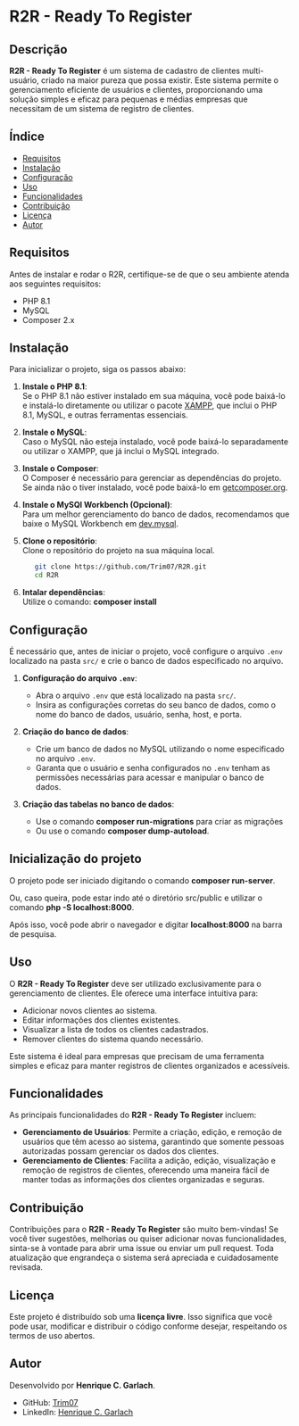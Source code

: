 # R2R - Ready To Register

## Descrição
**R2R - Ready To Register** é um sistema de cadastro de clientes multi-usuário, criado na maior pureza que possa existir. Este sistema permite o gerenciamento eficiente de usuários e clientes, proporcionando uma solução simples e eficaz para pequenas e médias empresas que necessitam de um sistema de registro de clientes.

## Índice

- [Requisitos](#requisitos)
- [Instalação](#instalação)
- [Configuração](#configuração)
- [Uso](#uso)
- [Funcionalidades](#funcionalidades)
- [Contribuição](#contribuição)
- [Licença](#licença)
- [Autor](#autor)

## Requisitos

Antes de instalar e rodar o R2R, certifique-se de que o seu ambiente atenda aos seguintes requisitos:

- PHP 8.1
- MySQL
- Composer 2.x

## Instalação

Para inicializar o projeto, siga os passos abaixo:

1. **Instale o PHP 8.1**:  
   Se o PHP 8.1 não estiver instalado em sua máquina, você pode baixá-lo e instalá-lo diretamente ou utilizar o pacote [XAMPP](https://www.apachefriends.org/pt_br/download.html), que inclui o PHP 8.1, MySQL, e outras ferramentas essenciais.

2. **Instale o MySQL**:  
   Caso o MySQL não esteja instalado, você pode baixá-lo separadamente ou utilizar o XAMPP, que já inclui o MySQL integrado.

3. **Instale o Composer**:  
   O Composer é necessário para gerenciar as dependências do projeto. Se ainda não o    tiver instalado, você pode baixá-lo em [getcomposer.org](https://getcomposer.org/download/).

4. **Instale o MySQl Workbench (Opcional)**:  
   Para um melhor gerenciamento do banco de dados, recomendamos que baixe o MySQL Workbench em [dev.mysql](https://dev.mysql.com/downloads/workbench/).

5. **Clone o repositório**:  
   Clone o repositório do projeto na sua máquina local.
   ```bash
      git clone https://github.com/Trim07/R2R.git
      cd R2R

6. **Intalar dependências**:  
   Utilize o comando: **composer install**


## Configuração

É necessário que, antes de iniciar o projeto, você configure o arquivo `.env` localizado na pasta `src/` e crie o banco de dados especificado no arquivo.

1. **Configuração do arquivo `.env`**:  
   - Abra o arquivo `.env` que está localizado na pasta `src/`.
   - Insira as configurações corretas do seu banco de dados, como o nome do banco de dados, usuário, senha, host, e porta.

2. **Criação do banco de dados**:  
   - Crie um banco de dados no MySQL utilizando o nome especificado no arquivo `.env`.
   - Garanta que o usuário e senha configurados no `.env` tenham as permissões necessárias para acessar e manipular o banco de dados.

3. **Criação das tabelas no banco de dados**:
   - Use o comando **composer run-migrations** para criar as migrações
   - Ou use o comando **composer dump-autoload**.


## Inicialização do projeto

O projeto pode ser iniciado digitando o comando **composer run-server**.

Ou, caso queira, pode estar indo até o diretório src/public e utilizar o comando **php -S localhost:8000**.

Após isso, você pode abrir o navegador e digitar **localhost:8000** na barra de pesquisa.

## Uso

O **R2R - Ready To Register** deve ser utilizado exclusivamente para o gerenciamento de clientes. Ele oferece uma interface intuitiva para:

- Adicionar novos clientes ao sistema.
- Editar informações dos clientes existentes.
- Visualizar a lista de todos os clientes cadastrados.
- Remover clientes do sistema quando necessário.

Este sistema é ideal para empresas que precisam de uma ferramenta simples e eficaz para manter registros de clientes organizados e acessíveis.

## Funcionalidades

As principais funcionalidades do **R2R - Ready To Register** incluem:

- **Gerenciamento de Usuários**: Permite a criação, edição, e remoção de usuários que têm acesso ao sistema, garantindo que somente pessoas autorizadas possam gerenciar os dados dos clientes.
- **Gerenciamento de Clientes**: Facilita a adição, edição, visualização e remoção de registros de clientes, oferecendo uma maneira fácil de manter todas as informações dos clientes organizadas e seguras.

## Contribuição

Contribuições para o **R2R - Ready To Register** são muito bem-vindas! Se você tiver sugestões, melhorias ou quiser adicionar novas funcionalidades, sinta-se à vontade para abrir uma issue ou enviar um pull request. Toda atualização que engrandeça o sistema será apreciada e cuidadosamente revisada.

## Licença

Este projeto é distribuído sob uma **licença livre**. Isso significa que você pode usar, modificar e distribuir o código conforme desejar, respeitando os termos de uso abertos.

## Autor

Desenvolvido por **Henrique C. Garlach**.

- GitHub: [Trim07](https://github.com/Trim07)
- LinkedIn: [Henrique C. Garlach](https://www.linkedin.com/in/trimcolt/)
